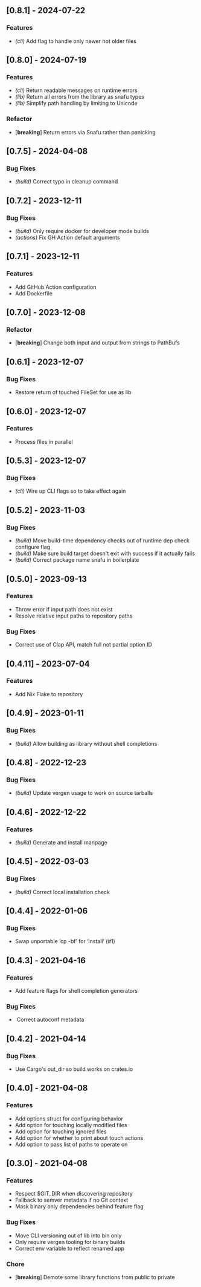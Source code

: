 ## [0.8.1] - 2024-07-22

### Features

- *(cli)* Add flag to handle only newer not older files

## [0.8.0] - 2024-07-19

### Features

- *(cli)* Return readable messages on runtime errors
- *(lib)* Return all errors from the library as snafu types
- *(lib)* Simplify path handling by limiting to Unicode

### Refactor

- [**breaking**] Return errors via Snafu rather than panicking

## [0.7.5] - 2024-04-08

### Bug Fixes

- *(build)* Correct typo in cleanup command

## [0.7.2] - 2023-12-11

### Bug Fixes

- *(build)* Only require docker for developer mode builds
- *(actions)* Fix GH Action default arguments

## [0.7.1] - 2023-12-11

### Features

- Add GitHub Action configuration
- Add Dockerfile

## [0.7.0] - 2023-12-08

### Refactor

- [**breaking**] Change both input and output from strings to PathBufs

## [0.6.1] - 2023-12-07

### Bug Fixes

- Restore return of touched FileSet for use as lib

## [0.6.0] - 2023-12-07

### Features

- Process files in parallel

## [0.5.3] - 2023-12-07

### Bug Fixes

- *(cli)* Wire up CLI flags so to take effect again

## [0.5.2] - 2023-11-03

### Bug Fixes

- *(build)* Move build-time dependency checks out of runtime dep check configure flag
- *(build)* Make sure build target doesn't exit with success if it actually fails
- *(build)* Correct package name snafu in boilerplate

## [0.5.0] - 2023-09-13

### Features

- Throw error if input path does not exist
- Resolve relative input paths to repository paths

### Bug Fixes

- Correct use of Clap API, match full not partial option ID

## [0.4.11] - 2023-07-04

### Features

- Add Nix Flake to repository

## [0.4.9] - 2023-01-11

### Bug Fixes

- *(build)* Allow building as library without shell completions

## [0.4.8] - 2022-12-23

### Bug Fixes

- *(build)* Update vergen usage to work on source tarballs

## [0.4.6] - 2022-12-22

### Features

- *(build)* Generate and install manpage

## [0.4.5] - 2022-03-03

### Bug Fixes

- *(build)* Correct local installation check

## [0.4.4] - 2022-01-06

### Bug Fixes

- Swap unportable ‘cp -bf’ for ‘install’ (#1)

## [0.4.3] - 2021-04-16

### Features

- Add feature flags for shell completion generators

### Bug Fixes

- ‌ Correct autoconf metadata

## [0.4.2] - 2021-04-14

### Bug Fixes

- Use Cargo's out_dir so build works on crates.io

## [0.4.0] - 2021-04-08

### Features

- Add options struct for configuring behavior
- Add option for touching locally modified files
- Add option for touching ignored files
- Add option for whether to print about touch actions
- Add option to pass list of paths to operate on

## [0.3.0] - 2021-04-08

### Features

- Respect $GIT_DIR when discovering repository
- Fallback to semver metadata if no Git context
- Mask binary only dependencies behind feature flag

### Bug Fixes

- Move CLI versioning out of lib into bin only
- Only require vergen tooling for binary builds
- Correct env variable to reflect renamed app

### Chore

- [**breaking**] Demote some library functions from public to private

